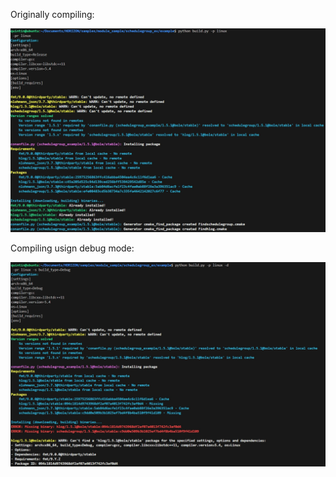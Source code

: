 
Originally compiling:

![no debug](/commons/images/3141911-20230613154349201-1512771090.jpg)

Compiling usign debug mode:

![debug](/commons/images/3141911-20230613154358484-352897918.jpg)
